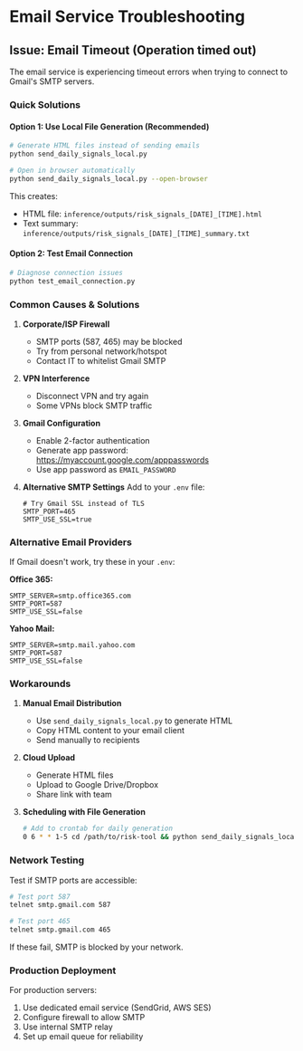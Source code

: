 # Email Service Troubleshooting

## Issue: Email Timeout (Operation timed out)

The email service is experiencing timeout errors when trying to connect to Gmail's SMTP servers.

### Quick Solutions

#### Option 1: Use Local File Generation (Recommended)
```bash
# Generate HTML files instead of sending emails
python send_daily_signals_local.py

# Open in browser automatically
python send_daily_signals_local.py --open-browser
```

This creates:
- HTML file: `inference/outputs/risk_signals_[DATE]_[TIME].html`
- Text summary: `inference/outputs/risk_signals_[DATE]_[TIME]_summary.txt`

#### Option 2: Test Email Connection
```bash
# Diagnose connection issues
python test_email_connection.py
```

### Common Causes & Solutions

1. **Corporate/ISP Firewall**
   - SMTP ports (587, 465) may be blocked
   - Try from personal network/hotspot
   - Contact IT to whitelist Gmail SMTP

2. **VPN Interference**
   - Disconnect VPN and try again
   - Some VPNs block SMTP traffic

3. **Gmail Configuration**
   - Enable 2-factor authentication
   - Generate app password: https://myaccount.google.com/apppasswords
   - Use app password as `EMAIL_PASSWORD`

4. **Alternative SMTP Settings**
   Add to your `.env` file:
   ```
   # Try Gmail SSL instead of TLS
   SMTP_PORT=465
   SMTP_USE_SSL=true
   ```

### Alternative Email Providers

If Gmail doesn't work, try these in your `.env`:

**Office 365:**
```
SMTP_SERVER=smtp.office365.com
SMTP_PORT=587
SMTP_USE_SSL=false
```

**Yahoo Mail:**
```
SMTP_SERVER=smtp.mail.yahoo.com
SMTP_PORT=587
SMTP_USE_SSL=false
```

### Workarounds

1. **Manual Email Distribution**
   - Use `send_daily_signals_local.py` to generate HTML
   - Copy HTML content to your email client
   - Send manually to recipients

2. **Cloud Upload**
   - Generate HTML files
   - Upload to Google Drive/Dropbox
   - Share link with team

3. **Scheduling with File Generation**
   ```bash
   # Add to crontab for daily generation
   0 6 * * 1-5 cd /path/to/risk-tool && python send_daily_signals_local.py
   ```

### Network Testing

Test if SMTP ports are accessible:
```bash
# Test port 587
telnet smtp.gmail.com 587

# Test port 465
telnet smtp.gmail.com 465
```

If these fail, SMTP is blocked by your network.

### Production Deployment

For production servers:
1. Use dedicated email service (SendGrid, AWS SES)
2. Configure firewall to allow SMTP
3. Use internal SMTP relay
4. Set up email queue for reliability
